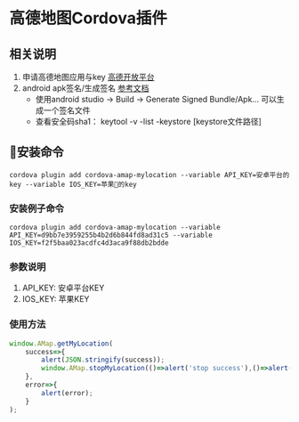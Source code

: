 # 高德地图Cordova插件

## 相关说明
1. 申请高德地图应用与key [高德开放平台](https://lbs.amap.com)
2. android apk签名/生成签名 [参考文档](https://lbs.amap.com/faq/top/hot-questions/249)
    * 使用android studio -> Build -> Generate Signed Bundle/Apk... 可以生成一个签名文件
    * 查看安全码sha1： keytool -v -list -keystore [keystore文件路径]

## 安装命令
`cordova plugin add cordova-amap-mylocation --variable API_KEY=安卓平台的key --variable IOS_KEY=苹果的key`

### 安装例子命令
`cordova plugin add cordova-amap-mylocation --variable API_KEY=d9bb7e3959255b4b2d6b844fd8ad31c5 --variable IOS_KEY=f2f5baa023acdfc4d3aca9f88db2bdde`

### 参数说明
1. API_KEY:   安卓平台KEY
2. IOS_KEY:   苹果KEY

### 使用方法
```typescript
window.AMap.getMyLocation(
    success=>{
        alert(JSON.stringify(success));
        window.AMap.stopMyLocation(()=>alert('stop success'),()=>alert('stop error'));
    },
    error=>{
        alert(error);
    }
);  
```